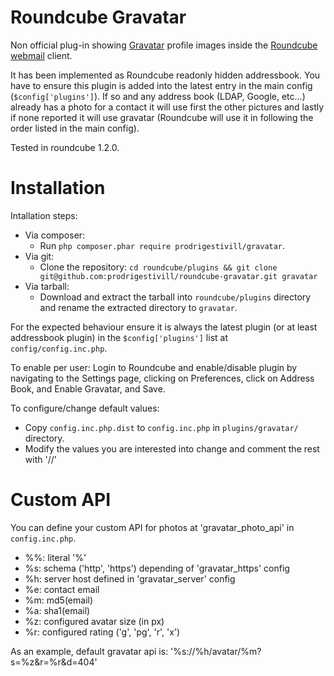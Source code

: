 Roundcube Gravatar
==================

Non official plug-in showing [Gravatar](https://www.gravatar.com/) profile images inside the [Roundcube webmail](https://roundcube.net/) client.

It has been implemented as Roundcube readonly hidden addressbook. You have to ensure this plugin is added into the latest entry in the main config (`$config['plugins']`). If so and any address book (LDAP, Google, etc...) already has a photo for a contact it will use first the other pictures and lastly if none reported it will use gravatar (Roundcube will use it in following the order listed in the main config).

Tested in roundcube 1.2.0.

Installation
============

Intallation steps:
  - Via composer:
    - Run `php composer.phar require prodrigestivill/gravatar`.
  - Via git:
    - Clone the repository:
      `cd roundcube/plugins && git clone git@github.com:prodrigestivill/roundcube-gravatar.git gravatar`
  - Via tarball:
    - Download and extract the tarball into `roundcube/plugins` directory and rename the extracted directory to `gravatar`.

For the expected behaviour ensure it is always the latest plugin (or at least addressbook plugin) in the `$config['plugins']` list at `config/config.inc.php`.

To enable per user: Login to Roundcube and enable/disable plugin by navigating to the Settings page, clicking on Preferences, click on Address Book, and Enable Gravatar, and Save.

To configure/change default values:
  - Copy `config.inc.php.dist` to `config.inc.php` in `plugins/gravatar/` directory.
  - Modify the values you are interested into change and comment the rest with '//'

Custom API
==========

You can define your custom API for photos at 'gravatar_photo_api' in `config.inc.php`.
  - %%: literal '%'
  - %s: schema ('http', 'https') depending of 'gravatar_https' config
  - %h: server host defined in 'gravatar_server' config
  - %e: contact email
  - %m: md5(email)
  - %a: sha1(email)
  - %z: configured avatar size (in px)
  - %r: configured rating ('g', 'pg', 'r', 'x')

As an example, default gravatar api is: '%s://%h/avatar/%m?s=%z&r=%r&d=404'

